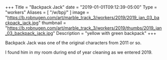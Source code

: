 +++
Title = "Backpack Jack"
date = "2019-01-01T09:12:39-05:00"
Type = "workers"
Aliases = [
    "/w/bpj/"
]
image = "https://b.robnugen.com/art/marble_track_3/workers/2019/2019_jan_03_backpack_jack.jpg"
thumbnail = "https://b.robnugen.com/art/marble_track_3/workers/2019/thumbs/2019_jan_03_backpack_jack.jpg"
Description = "yellow with green backpack"
+++

Backpack Jack was one of the original characters from 2011 or so.

I found him in my room during end of year cleaning as we entered 2019.